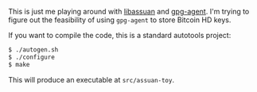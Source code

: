 This is just me playing around with
[libassuan](https://www.gnupg.org/related_software/libassuan/index.en.html) and
[gpg-agent](https://www.gnupg.org/index.html). I'm trying to figure out the
feasibility of using `gpg-agent` to store Bitcoin HD keys.

If you want to compile the code, this is a standard autotools project:

```bash
$ ./autogen.sh
$ ./configure
$ make
```

This will produce an executable at `src/assuan-toy`.
